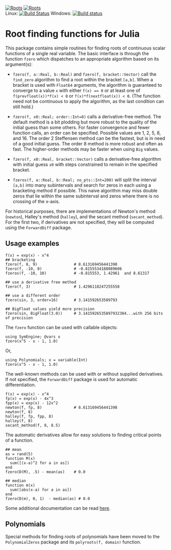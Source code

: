 [![Roots](http://pkg.julialang.org/badges/Roots_0.4.svg)](http://pkg.julialang.org/?pkg=Roots&ver=0.4)
[![Roots](http://pkg.julialang.org/badges/Roots_0.5.svg)](http://pkg.julialang.org/?pkg=Roots&ver=0.5)  
Linux: [![Build Status](https://travis-ci.org/JuliaMath/Roots.jl.svg?branch=master)](https://travis-ci.org/JuliaMath/Roots.jl)
Windows: [![Build status](https://ci.appveyor.com/api/projects/status/goteuptn5kypafyl?svg=true)](https://ci.appveyor.com/project/ChrisRackauckas/roots-jl)

# Root finding functions for Julia

This package contains simple routines for finding roots of continuous
scalar functions of a single real variable. The basic interface is
through the function `fzero` which dispatches to an appropriate
algorithm based on its argument(s):

* `fzero(f, a::Real, b::Real)` and `fzero(f,
  bracket::Vector)` call the `find_zero` algorithm to find a root
  within the bracket `[a,b]`.  When a bracket is used with `Float64`
  arguments, the algorithm is guaranteed to converge to a value `x`
  with either `f(x) == 0` or at least one of `f(prevfloat(x))*f(x) < 0`
  or `f(x)*f(nextfloat(x)) < 0`. (The function need not be continuous
  to apply the algorithm, as the last condition can still hold.)

* `fzero(f, x0::Real; order::Int=0)` calls a
  derivative-free method. The default method is a bit plodding but
  more robust to the quality of the initial guess than some others.
  For faster convergence and fewer function calls, an order can be
  specified. Possible values are 1, 2, 5, 8, and 16. The order 2
  Steffensen method can be the fastest, but is in need of a good
  initial guess. The order 8 method is more robust and often as
  fast. The higher-order methods may be faster when using `Big` values.

* `fzero(f, x0::Real, bracket::Vector)` calls
  a derivative-free algorithm with initial guess `x0` with steps constrained
  to remain in the specified bracket.

* `fzeros(f, a::Real, b::Real; no_pts::Int=200)` will split
  the interval `[a,b]` into many subintervals and search for zeros in
  each using a bracketing method if possible. This naive algorithm
  may miss  double zeros that lie within the same subinterval and zeros
  where there is no crossing of the x-axis.





For historical purposes, there are implementations of Newton's method
(`newton`), Halley's method (`halley`), and the secant method
(`secant_method`). For the first two, if derivatives are not
specified, they will be computed using the `ForwardDiff` package.


## Usage examples

```
f(x) = exp(x) - x^4
## bracketing
fzero(f, 8, 9)		          # 8.613169456441398
fzero(f, -10, 0)		      # -0.8155534188089606
fzeros(f, -10, 10)            # -0.815553, 1.42961  and 8.61317 

## use a derivative free method
fzero(f, 3)			          # 1.4296118247255558

## use a different order
fzero(sin, 3, order=16)		  # 3.141592653589793

## BigFloat values yield more precision
fzero(sin, BigFloat(3.0))	  # 3.1415926535897932384...with 256 bits of precision
```

The `fzero` function can be used with callable objects:

```
using SymEngine; @vars x
fzero(x^5 - x - 1, 1.0)
```

Or,

```
using Polynomials; x = variable(Int)
fzero(x^5 - x - 1, 1.0)
```



The well-known methods can be used with or without supplied
derivatives. If not specified, the `ForwardDiff` package is used for
automatic differentiation.

```
f(x) = exp(x) - x^4
fp(x) = exp(x) - 4x^3
fpp(x) = exp(x) - 12x^2
newton(f, fp, 8)              # 8.613169456441398
newton(f, 8)	
halley(f, fp, fpp, 8)
halley(f, 8)
secant_method(f, 8, 8.5)
```

The automatic derivatives allow for easy solutions to finding critical
points of a function.

```
## mean
as = rand(5)
function M(x) 
  sum([(x-a)^2 for a in as])
end
fzero(D(M), .5) - mean(as)	  # 0.0

## median
function m(x) 
  sum([abs(x-a) for a in as])
end
fzero(D(m), 0, 1)  - median(as)	# 0.0
```

Some additional documentation can be read [here](http://nbviewer.ipython.org/url/github.com/JuliaLang/Roots.jl/blob/master/doc/roots.ipynb?create=1).


## Polynomials

Special methods for finding roots of polynomials have been moved to
the `PolynomialZeros` package and its `polyroots(f, domain)` function.


